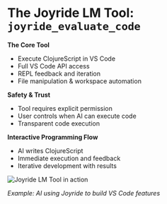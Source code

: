 <div class="slide content-heavy">

# The Joyride LM Tool: `joyride_evaluate_code`

<div class="responsive-container">
<div class="row">
<div class="col-6">

**The Core Tool**
- Execute ClojureScript in VS Code
- Full VS Code API access
- REPL feedback and iteration
- File manipulation & workspace automation

**Safety & Trust**
- Tool requires explicit permission
- User controls when AI can execute code
- Transparent code execution

**Interactive Programming Flow**
- AI writes ClojureScript
- Immediate execution and feedback
- Iterative development with results

</div>

<div class="col-6 scroller">

![Joyride LM Tool in action](images/joyride-lm-tool-demo.png)

*Example: AI using Joyride to build VS Code features*

</div>
</div>
</div>
